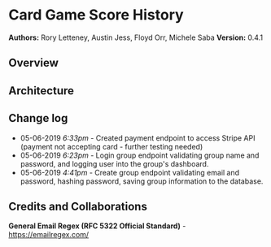 # Card Game Score History

**Authors:** Rory Letteney, Austin Jess, Floyd Orr, Michele Saba
**Version:** 0.4.1

## Overview


## Architecture

## Change log
- 05-06-2019 *6:33pm* - Created payment endpoint to access Stripe API (payment not accepting card - further testing needed)
- 05-06-2019 *6:23pm* - Login group endpoint validating group name and password, and logging user into the group's dashboard.
- 05-06-2019 *4:41pm* - Create group endpoint validating email and password, hashing password, saving group information to the database.

## Credits and Collaborations
**General Email Regex (RFC 5322 Official Standard)** - https://emailregex.com/
